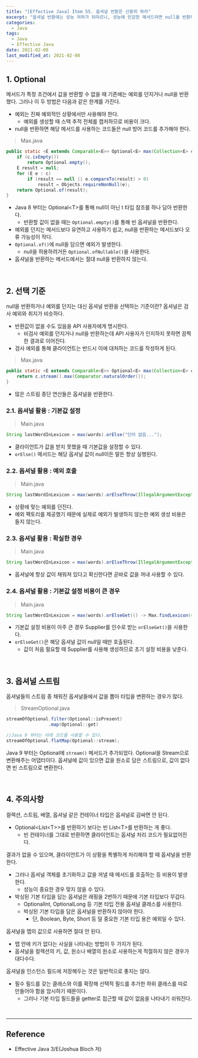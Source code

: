 ```yaml
---
title: "[Effective Java] Item 55. 옵셔널 반환은 신중히 하라"
excerpt: "옵셔널 반환에는 성능 저하가 뒤따르니, 성능에 민감한 메서드라면 null을 반환하거나 예외를 던지는 편이 나을 수 있다."
categories:
  - Java
tags:
  - Java
  - Effective Java
date: 2021-02-08
last_modified_at: 2021-02-08
---
```


## 1. Optional

메서드가 특정 조건에서 값을 반환할 수 없을 때 기존에는 예외를 던지거나 null을 반환했다. 그러나 이 두 방법은 다음과 같은 한계를 가진다.

* 예외는 진짜 예외적인 상황에서만 사용해야 한다.
  * 예외를 생성할 때 스택 추적 전체를 캡처하므로 비용이 크다.
* null을 반환하면 해당 메서드를 사용하는 코드들은 null 방어 코드를 추가해야 한다.

> Max.java

```java
public static <E extends Comparable<E>> Optional<E> max(Collection<E> c) {
    if (c.isEmpty())
        return Optional.empty();
    E result = null;
    for (E e : c)
        if (result == null || e.compareTo(result) > 0)
            result = Objects.requireNonNull(e);
    return Optional.of(result);
}
```

* Java 8 부터는 Optional\<T\>를 통해 null이 아닌 t 타입 참조를 하나 담아 반환한다.
  * 반환할 값이 없을 때는 ``Optional.empty()``를 통해 빈 옵셔널을 반환한다.
* 예외를 던지는 메서드보다 유연하고 사용하기 쉽고, null을 반환하는 메서드보다 오류 가능성이 작다.
* ``Optional.of()``에 null을 담으면 예외가 발생한다.
  * null을 허용하려거든 ``Optional.ofNullable()``을 사용한다.
* 옵셔널을 반환하는 메서드에서는 절대 null을 반환하지 않는다.

<br>

## 2. 선택 기준

null을 반환하거나 예외를 던지는 대신 옵셔널 반환을 선택하는 기준이란? 옵셔널은 검사 예외와 취지가 비슷하다.

* 반환값이 없을 수도 있음을 API 사용자에게 명시한다.
  * 비검사 예외를 던지거나 null을 반환하는데 API 사용자가 인지하지 못하면 끔찍한 결과로 이어진다.
* 검사 예외를 통해 클라이언트는 반드시 이에 대처하는 코드를 작성하게 된다.

> Max.java

```java
public static <E extends Comparable<E>> Optional<E> max(Collection<E> c) {
    return c.stream().max(Comparator.naturalOrder());
}
```

* 많은 스트림 종단 연산들은 옵셔널을 반환한다.

### 2.1. 옵셔널 활용 : 기본값 설정

> Main.java

```java
String lastWordInLexicon = max(words).orElse("단어 없음...");
```

* 클라이언트가 값을 받지 못했을 때 기본값을 설정할 수 있다.
* ``orElse()`` 메서드는 해당 옵셔널 값이 null이든 말든 항상 실행된다.

### 2.2. 옵셔널 활용 : 예외 호출

> Main.java

```java
String lastWordInLexicon = max(words).orElseThrow(IllegalArgumentException::new);
```

* 상황에 맞는 예외를 던진다.
* 예외 팩토리를 제공했기 때문에 실제로 예외가 발생하지 않는한 예외 생성 비용은 들지 않는다.

### 2.3. 옵셔널 활용 : 확실한 경우

> Main.java

```java
String lastWordInLexicon = max(words).orElseThrow(IllegalArgumentException::new);
```

* 옵셔널에 항상 값이 채워져 있다고 확신한다면 곧바로 값을 꺼내 사용할 수 있다.

### 2.4. 옵셔널 활용 : 기본값 설정 비용이 큰 경우

> Main.java

```java
String lastWordInLexicon = max(words).orElseGet(() -> Max.findLexicon(42));
```

* 기본값 설정 비용이 아주 큰 경우 Supplier를 인수로 받는 ``orElseGet()``을 사용한다.
* ``orElseGet()``은 해당 옵셔널 값이 null일 때만 호출된다.
  * 값이 처음 필요할 때 Supplier를 사용해 생성하므로 초기 설정 비용을 낮춘다.

<br>

## 3. 옵셔널 스트림

옵셔널들의 스트림 중 채워진 옵셔널들에서 값을 뽑아 타입을 변환하는 경우가 많다.

> StreamOptional.java

```java
streamOfOptional.filter(Optional::isPresent)
                .map(Optional::get)

//Java 9 부터는 아래 코드를 사용할 수 있다.
streamOfOptional.flatMap(Optional::stream);
```

Java 9 부터는 Optional에 ``stream()`` 메서드가 추가되었다. Optional을 Stream으로 변환해주는 어댑터이다. 옵셔널에 값이 있으면 값을 원소로 담은 스트림으로, 값이 없다면 빈 스트림으로 변환한다.

<br>

## 4. 주의사항

컬렉션, 스트림, 배열, 옵셔널 같은 컨테이너 타입은 옵셔널로 감싸면 안 된다.

* Optional\<List\<T\>\>를 반환하기 보다는 빈 List\<T\>를 반환하는 게 좋다.
  * 빈 컨테이너를 그대로 반환하면 클라이언트는 옵셔널 처리 코드가 필요없어진다.

결과가 없을 수 있으며, 클라이언트가 이 상황을 특별하게 처리해야 할 때 옵셔널을 반환한다.

* 그러나 옵셔널 객체를 초기화하고 값을 꺼낼 때 메서드를 호출하는 등 비용이 발생한다.
  * 성능이 중요한 경우 맞지 않을 수 있다.
* 박싱된 기본 타입을 답는 옵셔널은 래핑을 2번하기 때문에 기본 타입보다 무겁다.
  * OptionalInt, OptionalLong 등 기본 타입 전용 옵셔널 클래스를 사용한다.
  * 박싱된 기본 타입을 담은 옵셔널을 반환하지 않아야 한다.
    * 단, Boolean, Byte, Short 등 덜 중요한 기본 타입 용은 예외일 수 있다.

옵셔널을 맵의 값으로 사용하면 절대 안 된다.

* 맵 안에 키가 없다는 사실을 나타내는 방법이 두 가지가 된다.
* 옵셔널을 컬렉션의 키, 값, 원소나 배열의 원소로 사용하는게 적절하지 않은 경우가 대다수다.

옵셔널을 인스턴스 필드에 저장해두는 것은 일반적으로 좋지는 않다.

* 필수 필드를 갖는 클래스와 이를 확장해 선택적 필드를 추가한 하위 클래스를 따로 만들어야 함을 암시하기 때문이다.
  * 그러나 기본 타입 필드들을 getter로 접근할 때 값이 없음을 나타내기 쉬워진다.

<br>

---

## Reference

* Effective Java 3/E(Joshua Bloch 저)
